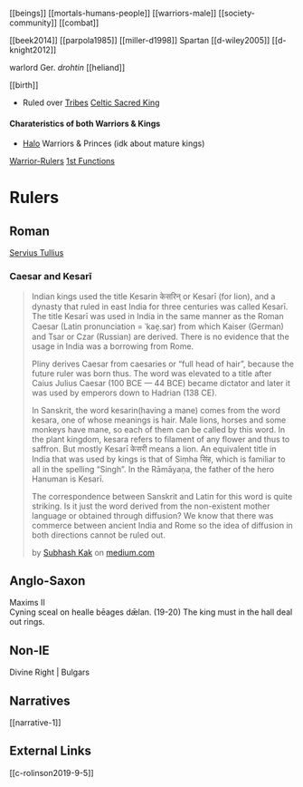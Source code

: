 [[beings]]
[[mortals-humans-people]]
[[warriors-male]]
[[society-community]]
[[combat]]



[[beek2014]]
[[parpola1985]]
[[miller-d1998]] Spartan
[[d-wiley2005]]
[[d-knight2012]]


warlord
Ger. *drohtin*
[[heliand]]

[[birth]]
- Ruled over [Tribes](tribe.md)
[Celtic Sacred King](celtic-sacred-king.md)



#### Charateristics of both Warriors & Kings

- [Halo](halo.md) Warriors & Princes (idk about mature kings)



[Warrior-Rulers](king-ruler-chief-leader-lord.md)
[1st Functions](first-function-sovereignty.md)

# Rulers

## Roman
[Servius Tullius](servius-tullius.md)

### **Caesar and Kesarī**

> Indian kings used the title Kesarin केसरिन् or Kesarī (for lion), and a dynasty that ruled in east India for three centuries was called Kesarī. The title Kesarī was used in India in the same manner as the Roman Caesar (Latin pronunciation = ˈkae̯.sar) from which Kaiser (German) and Tsar or Czar (Russian) are derived. There is no evidence that the usage in India was a borrowing from Rome.
> 
> Pliny derives Caesar from caesaries or “full head of hair”, because the future ruler was born thus. The word was elevated to a title after Caius Julius Caesar (100 BCE — 44 BCE) became dictator and later it was used by emperors down to Hadrian (138 CE).
> 
> In Sanskrit, the word kesarin(having a mane) comes from the word kesara, one of whose meanings is hair. Male lions, horses and some monkeys have mane, so each of them can be called by this word. In the plant kingdom, kesara refers to filament of any flower and thus to saffron. But mostly Kesarī केसरी means a lion. An equivalent title in India that was used by kings is that of Siṃha सिंह, which is familiar to all in the spelling “Singh”. In the Rāmāyaṇa, the father of the hero Hanuman is Kesarī.
> 
> The correspondence between Sanskrit and Latin for this word is quite striking. Is it just the word derived from the non-existent mother language or obtained through diffusion? We know that there was commerce between ancient India and Rome so the idea of diffusion in both directions cannot be ruled out.
> 
> by [Subhash Kak](https://medium.com/@subhashkak1) on [medium.com](https://medium.com/@subhashkak1/the-indian-caesar-and-the-city-6fc1a083147a)



## Anglo-Saxon
Maxims II	
Cyning sceal on healle bēages dǣlan. (19-20)	The king must in the hall deal out rings.


## Non-IE
Divine Right | Bulgars


## Narratives
[[narrative-1]]

## External Links
[[c-rolinson2019-9-5]]